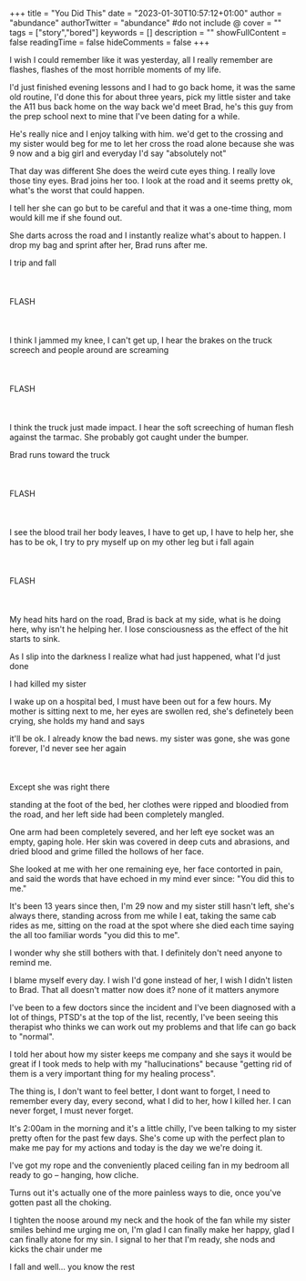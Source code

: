 +++
title = "You Did This"
date = "2023-01-30T10:57:12+01:00"
author = "abundance"
authorTwitter = "abundance" #do not include @
cover = ""
tags = ["story","bored"]
keywords = []
description = ""
showFullContent = false
readingTime = false
hideComments = false
+++

I wish I could remember like it was yesterday, all I really remember are flashes, flashes of the most horrible moments of my life.

I'd just finished evening lessons and I had to go back home, it was the same old routine, I'd done this for about three years, pick my little sister and take the A11 bus back home on the way back we'd meet Brad, he's this guy from the prep school next to mine that I've been dating
for a while.

He's really nice and I enjoy talking with him. we'd get to the crossing and my sister would beg for me to let her cross the road alone because she was 9 now and a big girl and everyday I'd say
"absolutely not"

That day was different
She does the weird cute eyes thing. I really love those tiny eyes. Brad joins her too. I look at the road and it seems pretty ok, what's the worst that could happen.

I tell her she can go but to be careful and that it was a one-time thing, mom would kill me if she found out.

She darts across the road and I instantly realize what's about to happen. I drop my bag and sprint after her, Brad runs after me.

I trip and fall
\
\
\
\
FLASH
\
\
\
\
I think I jammed my knee, I can't get up, I hear the brakes on the truck screech and people around are screaming
\
\
\
\
FLASH
\
\
\
\
I think the truck just made impact. I hear the soft screeching of human flesh against the tarmac. She probably got caught under the bumper.

Brad runs toward the truck
\
\
\
\
FLASH
\
\
\
\
I see the blood trail her body leaves, I have to get up, I have to help her, she has to be ok, I try to pry myself up on my other leg but i fall again
\
\
\
\
FLASH
\
\
\
\
My head hits hard on the road, Brad is back at my side, what is he doing here, why isn't he helping her. I lose consciousness as the effect of the hit starts to sink.

As I slip into the darkness I realize what had just happened, what I'd just done

I had killed my sister

I wake up on a hospital bed, I must have been out for a few hours. My mother is sitting next to me, her eyes are swollen red, she's definetely
been crying, she holds my hand and says

it'll be ok. I already know the bad news. my sister was gone, she was gone forever, I'd never see her again
\
\
\
\
Except she was right there

standing at the foot of the bed, her clothes were ripped and bloodied from the road, and her left side had been completely mangled.

One arm had been completely severed, and her left eye socket was an
empty, gaping hole. Her skin was covered in deep cuts and abrasions, and dried blood and grime filled the hollows of her face.

She looked at me with her one remaining eye, her face contorted in pain, and said the words that have echoed in my mind ever since: "You did this to me."

It's been 13 years since then, I'm 29 now and my sister still hasn't left, she's always there, standing across from me while I eat, taking the same cab rides as me, sitting on the road at the spot where she
died each time saying the all too familiar words "you did this to me".

I wonder why she still bothers with that. I definitely don't need anyone to remind me.

I blame myself every day. I wish I'd gone instead of her, I wish I didn't listen to Brad. That all doesn't matter now does it?
none of it matters anymore

I've been to a few doctors since the incident and I've been diagnosed with a lot of things, PTSD's at the top of the list, recently, I've been seeing this therapist who thinks we can work out my problems and that life can go back to "normal".

I told her about how my sister keeps me company and she says it would be great if I took meds to help with my "hallucinations" because "getting rid of them is a very important thing for my healing
process".

The thing is, I don't want to feel better, I dont want to forget, I need to remember every day, every second, what I did to her, how I killed her. I can never forget, I must never forget.

It's 2:00am in the morning and it's a little chilly, I've been talking to my sister pretty often for the past few days. She's come up with the perfect plan to make me pay for my actions and today is the
day we we're doing it.

I've got my rope and the conveniently placed ceiling fan in my
bedroom all ready to go – hanging, how cliche.

Turns out it's actually one of the more painless ways to die, once you've gotten past all the choking.

I tighten the noose around my neck and the hook of the fan while my sister smiles behind me urging me on, I'm glad I can finally make her happy, glad I can finally atone for my sin. I signal to her that I'm ready, she nods and kicks the chair under me

I fall and well...
you know the rest
